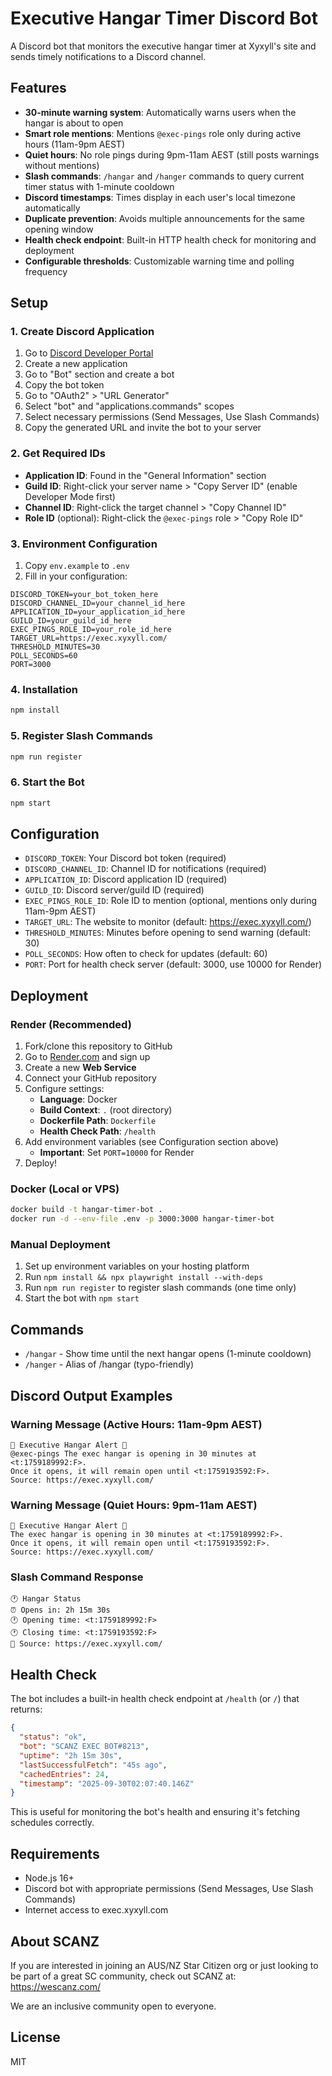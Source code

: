 # Executive Hangar Timer Discord Bot

A Discord bot that monitors the executive hangar timer at Xyxyll's site and sends timely notifications to a Discord channel.

## Features

- **30-minute warning system**: Automatically warns users when the hangar is about to open
- **Smart role mentions**: Mentions `@exec-pings` role only during active hours (11am-9pm AEST)
- **Quiet hours**: No role pings during 9pm-11am AEST (still posts warnings without mentions)
- **Slash commands**: `/hangar` and `/hanger` commands to query current timer status with 1-minute cooldown
- **Discord timestamps**: Times display in each user's local timezone automatically
- **Duplicate prevention**: Avoids multiple announcements for the same opening window
- **Health check endpoint**: Built-in HTTP health check for monitoring and deployment
- **Configurable thresholds**: Customizable warning time and polling frequency

## Setup

### 1. Create Discord Application

1. Go to [Discord Developer Portal](https://discord.com/developers/applications)
2. Create a new application
3. Go to "Bot" section and create a bot
4. Copy the bot token
5. Go to "OAuth2" > "URL Generator"
6. Select "bot" and "applications.commands" scopes
7. Select necessary permissions (Send Messages, Use Slash Commands)
8. Copy the generated URL and invite the bot to your server

### 2. Get Required IDs

- **Application ID**: Found in the "General Information" section
- **Guild ID**: Right-click your server name > "Copy Server ID" (enable Developer Mode first)
- **Channel ID**: Right-click the target channel > "Copy Channel ID"
- **Role ID** (optional): Right-click the `@exec-pings` role > "Copy Role ID"

### 3. Environment Configuration

1. Copy `env.example` to `.env`
2. Fill in your configuration:

```env
DISCORD_TOKEN=your_bot_token_here
DISCORD_CHANNEL_ID=your_channel_id_here
APPLICATION_ID=your_application_id_here
GUILD_ID=your_guild_id_here
EXEC_PINGS_ROLE_ID=your_role_id_here
TARGET_URL=https://exec.xyxyll.com/
THRESHOLD_MINUTES=30
POLL_SECONDS=60
PORT=3000
```

### 4. Installation

```bash
npm install
```

### 5. Register Slash Commands

```bash
npm run register
```

### 6. Start the Bot

```bash
npm start
```

## Configuration

- `DISCORD_TOKEN`: Your Discord bot token (required)
- `DISCORD_CHANNEL_ID`: Channel ID for notifications (required)
- `APPLICATION_ID`: Discord application ID (required)
- `GUILD_ID`: Discord server/guild ID (required)
- `EXEC_PINGS_ROLE_ID`: Role ID to mention (optional, mentions only during 11am-9pm AEST)
- `TARGET_URL`: The website to monitor (default: https://exec.xyxyll.com/)
- `THRESHOLD_MINUTES`: Minutes before opening to send warning (default: 30)
- `POLL_SECONDS`: How often to check for updates (default: 60)
- `PORT`: Port for health check server (default: 3000, use 10000 for Render)

## Deployment

### Render (Recommended)

1. Fork/clone this repository to GitHub
2. Go to [Render.com](https://render.com) and sign up
3. Create a new **Web Service**
4. Connect your GitHub repository
5. Configure settings:
   - **Language**: Docker
   - **Build Context**: `.` (root directory)
   - **Dockerfile Path**: `Dockerfile`
   - **Health Check Path**: `/health`
6. Add environment variables (see Configuration section above)
   - **Important**: Set `PORT=10000` for Render
7. Deploy!

### Docker (Local or VPS)

```bash
docker build -t hangar-timer-bot .
docker run -d --env-file .env -p 3000:3000 hangar-timer-bot
```

### Manual Deployment

1. Set up environment variables on your hosting platform
2. Run `npm install && npx playwright install --with-deps`
3. Run `npm run register` to register slash commands (one time only)
4. Start the bot with `npm start`

## Commands

- `/hangar` - Show time until the next hangar opens (1-minute cooldown)
- `/hanger` - Alias of /hangar (typo-friendly)

## Discord Output Examples

### Warning Message (Active Hours: 11am-9pm AEST)
```
🚨 Executive Hangar Alert 🚨
@exec-pings The exec hangar is opening in 30 minutes at <t:1759189992:F>.
Once it opens, it will remain open until <t:1759193592:F>.
Source: https://exec.xyxyll.com/
```

### Warning Message (Quiet Hours: 9pm-11am AEST)
```
🚨 Executive Hangar Alert 🚨
The exec hangar is opening in 30 minutes at <t:1759189992:F>.
Once it opens, it will remain open until <t:1759193592:F>.
Source: https://exec.xyxyll.com/
```

### Slash Command Response
```
🕐 Hangar Status
⏰ Opens in: 2h 15m 30s
🕐 Opening time: <t:1759189992:F>
🕐 Closing time: <t:1759193592:F>
📅 Source: https://exec.xyxyll.com/
```

## Health Check

The bot includes a built-in health check endpoint at `/health` (or `/`) that returns:

```json
{
  "status": "ok",
  "bot": "SCANZ EXEC BOT#8213",
  "uptime": "2h 15m 30s",
  "lastSuccessfulFetch": "45s ago",
  "cachedEntries": 24,
  "timestamp": "2025-09-30T02:07:40.146Z"
}
```

This is useful for monitoring the bot's health and ensuring it's fetching schedules correctly.

## Requirements

- Node.js 16+
- Discord bot with appropriate permissions (Send Messages, Use Slash Commands)
- Internet access to exec.xyxyll.com

## About SCANZ

If you are interested in joining an AUS/NZ Star Citizen org or just looking to be part of a great SC community, check out SCANZ at: https://wescanz.com/

We are an inclusive community open to everyone.

## License

MIT